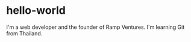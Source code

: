 # hello-world

I'm a web developer and the founder of Ramp Ventures. I'm learning Git from Thailand.
